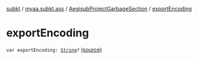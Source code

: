 [subkt](../../index.md) / [myaa.subkt.ass](../index.md) / [AegisubProjectGarbageSection](index.md) / [exportEncoding](./export-encoding.md)

# exportEncoding

`var exportEncoding: `[`String`](https://kotlinlang.org/api/latest/jvm/stdlib/kotlin/-string/index.html)`?` [(source)](https://github.com/Myaamori/SubKt/blob/0.1.4/src/main/kotlin/myaa/subkt/ass/parser.kt#L741)